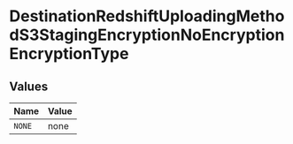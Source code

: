 # DestinationRedshiftUploadingMethodS3StagingEncryptionNoEncryptionEncryptionType


## Values

| Name   | Value  |
| ------ | ------ |
| `NONE` | none   |